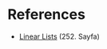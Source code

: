 # References

* [Linear Lists](http://broiler.astrometry.net/~kilian/The_Art_of_Computer_Programming%20-%20Vol%201.pdf) (252. Sayfa)